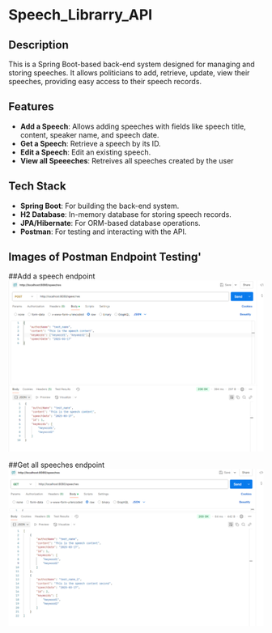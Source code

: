 # Speech_Librarry_API

## Description
This is a Spring Boot-based back-end system designed for managing and storing speeches. It allows politicians to add, retrieve, update, view their speeches, providing easy access to their speech records.

## Features
- **Add a Speech**: Allows adding speeches with fields like speech title, content, speaker name, and speech date.
- **Get a Speech**: Retrieve a speech by its ID.
- **Edit a Speech**: Edit an existing speech.
- **View all Speeeches**: Retreives all speeches created by the user

## Tech Stack
- **Spring Boot**: For building the back-end system.
- **H2 Database**: In-memory database for storing speech records.
- **JPA/Hibernate**: For ORM-based database operations.
- **Postman**: For testing and interacting with the API.

## Images of Postman Endpoint Testing'
##Add a speech endpoint
![Add Speech Endpoint](add_speech.png)

##Get all speeches endpoint
![Get Speeches Endpoint](get_speeches.png)
